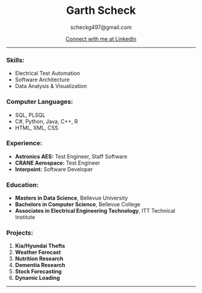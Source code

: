 <body style="background: url('docs/images/imageedit_1_4488719934.png')">

<h1 align="center">Garth Scheck</h1>
<p align="center">scheckg497@gmail.com</p>
<p align="center"><a href="https://www.linkedin.com/in/garth-scheck-5b9b9810">Connect with me at LinkedIn</a></p>

<hr>

<h3>Skills:</h3>
<ul>
  <li>Electrical Test Automation</li>
  <li>Software Architecture</li>
  <li>Data Analysis & Visualization</li>
</ul>

<h3>Computer Languages:</h3>
<ul>
  <li>SQL, PLSQL</li>
  <li>C#, Python, Java, C++, R</li>
  <li>HTML, XML, CSS</li>
</ul>
 
<h3>Experience:</h3>
<ul>
  <li> <b>Astronics AES:</b> Test Engineer, Staff Software</li>
  <li> <b>CRANE Aerospace:</b> Test Engineer</li>
  <li> <b>Interpoint:</b> Software Developer</li>
</ul>
  
<h3>Education:</h3>
<ul>
  <li> <b>Masters in Data Science</b>, Bellevue University</li>
  <li> <b>Bachelors in Computer Science</b>, Bellevue College</li>
  <li> <b>Associates in Electrical Engineering Technology</b>, ITT Technical Institute</li>
</ul>

<h3>Projects:</h3>
<ol>
  <li><b>Kia/Hyundai Thefts</b></li>
  <li><b>Weather Forecast</b></li>
  <li><b>Nutrition Research</b></li>
  <li><b>Dementia Research</b></li>
  <li><b>Stock Forecasting</b></li>
  <li><b>Dynamic Loading</b></li>
</ol>
<hr>
</body>
